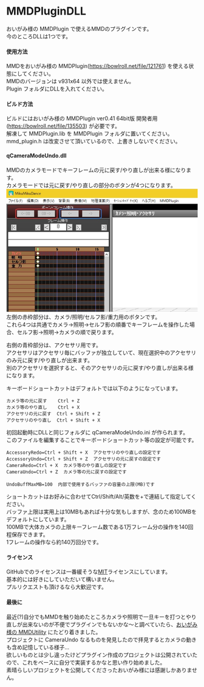 # MMDPluginDLL
おいがみ様の MMDPlugin で使えるMMDのプラグインです。  
今のところDLLは1つです。  

#### 使用方法  
MMDをおいがみ様の MMDPlugin(https://bowlroll.net/file/121761) を使える状態にしてください。  
MMDのバージョンは v931x64 以外では使えません。  
Plugin フォルダにDLLを入れてください。  

#### ビルド方法
ビルドにはおいがみ様の MMDPlugin ver0.41 64bit版 開発者用(https://bowlroll.net/file/135503) が必要です。  
解凍して MMDPlugin.lib を MMDPlugin フォルダに置いてください。  
mmd_plugin.h は改変させて頂いているので、上書きしないでください。  

#### qCameraModeUndo.dll
MMDのカメラモードでキーフレームの元に戻す/やり直しが出来る様になります。  
カメラモードでは元に戻す/やり直しの部分のボタンが4つになります。  
![](Image/readme0.jpg)  
左側の赤枠部分は、カメラ/照明/セルフ影/重力用のボタンです。  
これら4つは共通でカメラ→照明→セルフ影の順番でキーフレームを操作した場合、セルフ影→照明→カメラの順で戻ります。  
  
右側の青枠部分は、アクセサリ用です。  
アクセサリはアクセサリ毎にバッファが独立していて、現在選択中のアクセサリのみ元に戻す/やり直しが出来ます。  
別のアクセサリを選択すると、そのアクセサリの元に戻す/やり直しが出来る様になります。  
  
キーボードショートカットはデフォルトでは以下のようになっています。  

    カメラ等の元に戻す    Ctrl + Z  
    カメラ等のやり直し    Ctrl + X  
    アクセサリの元に戻す  Ctrl + Shift + Z  
    アクセサリのやり直し  Ctrl + Shift + X  

初回起動時にDLLと同じフォルダに qCameraModeUndo.ini が作られます。  
このファイルを編集することでキーボードショートカット等の設定が可能です。

    AccessoryRedo=Ctrl + Shift + X  アクセサリのやり直しの設定です
    AccessoryUndo=Ctrl + Shift + Z  アクセサリの元に戻すの設定です
    CameraRedo=Ctrl + X  カメラ等のやり直しの設定です
    CameraUndo=Ctrl + Z  カメラ等の元に戻すの設定です
    
    UndoBuffMaxMB=100  内部で使用するバッファの容量の上限(MB)です

ショートカットはお好みに合わせてCtrl/Shift/Alt/英数を+で連結して指定してください。  
バッファ上限は実用上は10MBもあれば十分な気もしますが、念のため100MBをデフォルトにしています。  
100MBで大体カメラの上限キーフレーム数である1万フレーム分の操作を140回程保存できます。  
1フレームの操作なら約140万回分です。  

#### ライセンス
GitHubでのライセンスは一番緩そうな[MIT](https://github.com/Soul-chan/MMDPluginDLL/blob/master/LICENSE)ライセンスにしています。  
基本的には好きにしていただいて構いません。  
プルリクエストも頂けるなら大歓迎です。  

#### 最後に
最近(?)自分でもMMDを触り始めたところカメラや照明で一旦キーを打つとやり直しが出来ないのが不便でプラグインでもないかな～と調べていたら、[おいがみ様の MMDUtility](https://github.com/oigami/MMDUtility) にたどり着きました。  
プロジェクトに CameraUndo なるものを発見したので拝見するとカメラの動きも含め記憶している様子…  
欲しいものとは少し違ったけどプラグイン作成のプロジェクトは公開されていたので、これをベースに自分で実装するかなと思い作り始めました。  
素晴らしいプロジェクトを公開してくださったおいがみ様には感謝しかありません。  
